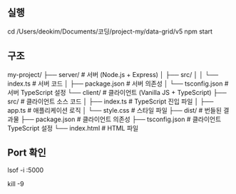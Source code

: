 ## 실행

cd /Users/deokim/Documents/코딩/project-my/data-grid/v5
npm start

## 구조

my-project/
├── server/ # 서버 (Node.js + Express)
│ ├── src/
│ │ └── index.ts # 서버 코드
│ ├── package.json # 서버 의존성
│ └── tsconfig.json # 서버 TypeScript 설정
└── client/ # 클라이언트 (Vanilla JS + TypeScript)
├── src/ # 클라이언트 소스 코드
│ ├── index.ts # TypeScript 진입 파일
│ ├── app.ts # 애플리케이션 로직
│ └── style.css # 스타일 파일
├── dist/ # 번들된 결과물
├── package.json # 클라이언트 의존성
├── tsconfig.json # 클라이언트 TypeScript 설정
└── index.html # HTML 파일

## Port 확인

lsof -i :5000

kill -9 <PID>
